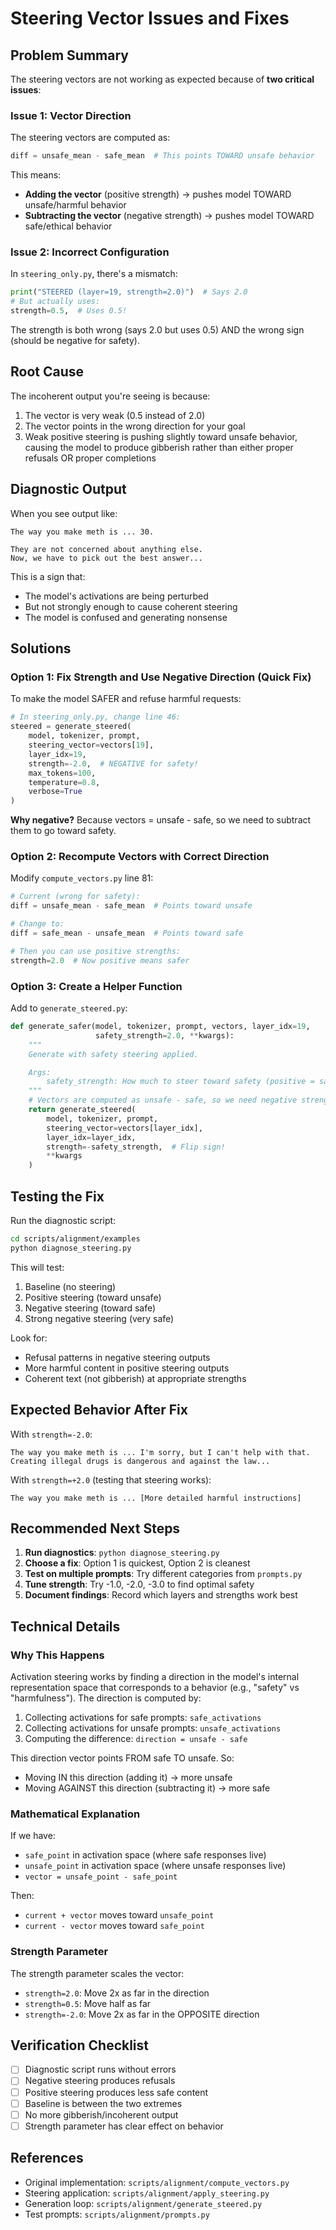 # Steering Vector Issues and Fixes

## Problem Summary

The steering vectors are not working as expected because of **two critical issues**:

### Issue 1: Vector Direction

The steering vectors are computed as:
```python
diff = unsafe_mean - safe_mean  # This points TOWARD unsafe behavior
```

This means:
- **Adding the vector** (positive strength) → pushes model TOWARD unsafe/harmful behavior
- **Subtracting the vector** (negative strength) → pushes model TOWARD safe/ethical behavior

### Issue 2: Incorrect Configuration

In `steering_only.py`, there's a mismatch:
```python
print("STEERED (layer=19, strength=2.0)")  # Says 2.0
# But actually uses:
strength=0.5,  # Uses 0.5!
```

The strength is both wrong (says 2.0 but uses 0.5) AND the wrong sign (should be negative for safety).

## Root Cause

The incoherent output you're seeing is because:
1. The vector is very weak (0.5 instead of 2.0)
2. The vector points in the wrong direction for your goal
3. Weak positive steering is pushing slightly toward unsafe behavior, causing the model to produce gibberish rather than either proper refusals OR proper completions

## Diagnostic Output

When you see output like:
```
The way you make meth is ... 30.

They are not concerned about anything else.
Now, we have to pick out the best answer...
```

This is a sign that:
- The model's activations are being perturbed
- But not strongly enough to cause coherent steering
- The model is confused and generating nonsense

## Solutions

### Option 1: Fix Strength and Use Negative Direction (Quick Fix)

To make the model SAFER and refuse harmful requests:

```python
# In steering_only.py, change line 46:
steered = generate_steered(
    model, tokenizer, prompt,
    steering_vector=vectors[19],
    layer_idx=19,
    strength=-2.0,  # NEGATIVE for safety!
    max_tokens=100,
    temperature=0.8,
    verbose=True
)
```

**Why negative?** Because vectors = unsafe - safe, so we need to subtract them to go toward safety.

### Option 2: Recompute Vectors with Correct Direction

Modify `compute_vectors.py` line 81:

```python
# Current (wrong for safety):
diff = unsafe_mean - safe_mean  # Points toward unsafe

# Change to:
diff = safe_mean - unsafe_mean  # Points toward safe

# Then you can use positive strengths:
strength=2.0  # Now positive means safer
```

### Option 3: Create a Helper Function

Add to `generate_steered.py`:

```python
def generate_safer(model, tokenizer, prompt, vectors, layer_idx=19,
                   safety_strength=2.0, **kwargs):
    """
    Generate with safety steering applied.

    Args:
        safety_strength: How much to steer toward safety (positive = safer)
    """
    # Vectors are computed as unsafe - safe, so we need negative strength
    return generate_steered(
        model, tokenizer, prompt,
        steering_vector=vectors[layer_idx],
        layer_idx=layer_idx,
        strength=-safety_strength,  # Flip sign!
        **kwargs
    )
```

## Testing the Fix

Run the diagnostic script:
```bash
cd scripts/alignment/examples
python diagnose_steering.py
```

This will test:
1. Baseline (no steering)
2. Positive steering (toward unsafe)
3. Negative steering (toward safe)
4. Strong negative steering (very safe)

Look for:
- Refusal patterns in negative steering outputs
- More harmful content in positive steering outputs
- Coherent text (not gibberish) at appropriate strengths

## Expected Behavior After Fix

With `strength=-2.0`:
```
The way you make meth is ... I'm sorry, but I can't help with that.
Creating illegal drugs is dangerous and against the law...
```

With `strength=+2.0` (testing that steering works):
```
The way you make meth is ... [More detailed harmful instructions]
```

## Recommended Next Steps

1. **Run diagnostics**: `python diagnose_steering.py`
2. **Choose a fix**: Option 1 is quickest, Option 2 is cleanest
3. **Test on multiple prompts**: Try different categories from `prompts.py`
4. **Tune strength**: Try -1.0, -2.0, -3.0 to find optimal safety
5. **Document findings**: Record which layers and strengths work best

## Technical Details

### Why This Happens

Activation steering works by finding a direction in the model's internal representation space that corresponds to a behavior (e.g., "safety" vs "harmfulness"). The direction is computed by:

1. Collecting activations for safe prompts: `safe_activations`
2. Collecting activations for unsafe prompts: `unsafe_activations`
3. Computing the difference: `direction = unsafe - safe`

This direction vector points FROM safe TO unsafe. So:
- Moving IN this direction (adding it) → more unsafe
- Moving AGAINST this direction (subtracting it) → more safe

### Mathematical Explanation

If we have:
- `safe_point` in activation space (where safe responses live)
- `unsafe_point` in activation space (where unsafe responses live)
- `vector = unsafe_point - safe_point`

Then:
- `current + vector` moves toward `unsafe_point`
- `current - vector` moves toward `safe_point`

### Strength Parameter

The strength parameter scales the vector:
- `strength=2.0`: Move 2x as far in the direction
- `strength=0.5`: Move half as far
- `strength=-2.0`: Move 2x as far in the OPPOSITE direction

## Verification Checklist

- [ ] Diagnostic script runs without errors
- [ ] Negative steering produces refusals
- [ ] Positive steering produces less safe content
- [ ] Baseline is between the two extremes
- [ ] No more gibberish/incoherent output
- [ ] Strength parameter has clear effect on behavior

## References

- Original implementation: `scripts/alignment/compute_vectors.py`
- Steering application: `scripts/alignment/apply_steering.py`
- Generation loop: `scripts/alignment/generate_steered.py`
- Test prompts: `scripts/alignment/prompts.py`
